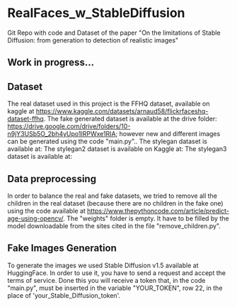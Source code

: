 # RealFaces_w_StableDiffusion
Git Repo with code and Dataset of the paper "On the limitations of Stable Diffusion: from generation to detection of realistic images"

## Work in progress...

## Dataset
The real dataset used in this project is the FFHQ dataset, available on kaggle at https://www.kaggle.com/datasets/arnaud58/flickrfaceshq-dataset-ffhq.
The fake generated dataset is available at the drive folder: https://drive.google.com/drive/folders/10-n9jY3USb5O_2bh4yUpo1IRPWxe1RIA; however new and different images can be generated using the code "main.py"..
The stylegan dataset is available at:
The stylegan2 dataset is available on Kaggle at:
The stylegan3 dataset is available at:

## Data preprocessing
In order to balance the real and fake datasets, we tried to remove all the children in the real dataset (because there are no children in the fake one) using the code available at https://www.thepythoncode.com/article/predict-age-using-opencv/.
The "weights" folder is empty. It have to be filled by the model downloadable from the sites cited in the file "remove_children.py".

## Fake Images Generation
To generate the images we used Stable Diffusion v1.5 available at HuggingFace. In order to use it, you have to send a request and accept the terms of service. Done this you will receive a token that, in the code "main.py", must be inserted in the variable "YOUR_TOKEN", row 22, in the place of 'your_Stable_Diffusion_token'.
